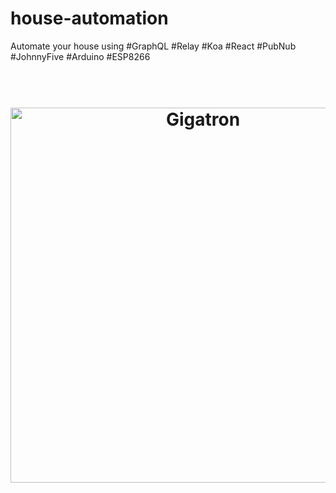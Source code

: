 # house-automation
Automate your house using #GraphQL #Relay #Koa #React #PubNub #JohnnyFive #Arduino #ESP8266
<h1 align="center">
<br>
  <a href="https://github.com/FotonTech/gigatron"><img src="https://i.imgur.com/1B7yst3.jpg" alt="Gigatron" width=600"></a>
<br>
</h1>
